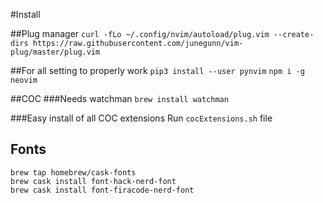 #Install

##Plug manager
`curl -fLo ~/.config/nvim/autoload/plug.vim --create-dirs https://raw.githubusercontent.com/junegunn/vim-plug/master/plug.vim`

##For all setting to properly work
`pip3 install --user pynvim`
`npm i -g neovim`

##COC 
###Needs watchman
`brew install watchman`

###Easy install of all COC extensions
Run `cocExtensions.sh` file

## Fonts
```
brew tap homebrew/cask-fonts
brew cask install font-hack-nerd-font
brew cask install font-firacode-nerd-font
```
